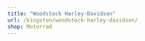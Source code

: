 ```yaml
---
title: "Woodstock Harley-Davidson"
url: /kingston/woodstock-harley-davidson/
shop: Motorrad
---
```

